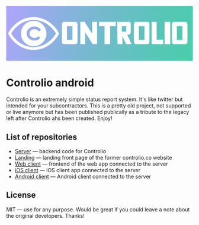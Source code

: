 ![Controlio](/designs/github_header.png?raw=true)
# Controlio android
Controlio is an extremely simple status report system. It's like twitter but intended for your subcontractors. This is a pretty old project, not supported or live anymore but has been published publically as a tribute to the legacy left after Controlio ahs been created. Enjoy!
## List of repositories
* [Server](https://github.com/backmeupplz/controlio-server) — backend code for Controlio
* [Landing](https://github.com/backmeupplz/controlio-landing) — landing front page of the former controlio.co website
* [Web client](https://github.com/backmeupplz/controlio-web) — frontend of the web app connected to the server
* [iOS client](https://github.com/backmeupplz/controlio-ios) — iOS client app connected to the server 
* [Android client](https://github.com/adonixis/controlio-android/) — Android client connected to the server
## License
MIT — use for any purpose. Would be great if you could leave a note about the original developers. Thanks!
